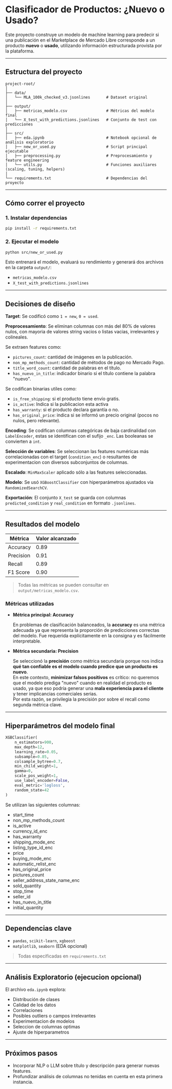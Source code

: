 
#  Clasificador de Productos: ¿Nuevo o Usado?

Este proyecto construye un modelo de machine learning para predecir si una publicación en el Marketplace de Mercado Libre corresponde a un producto **nuevo** o **usado**, utilizando información estructurada provista por la plataforma.

---

##  Estructura del proyecto

```
project-root/
│
├── data/
│   └── MLA_100k_checked_v3.jsonlines       # Dataset original
│
├── output/
│   ├── metricas_modelo.csv                 # Métricas del modelo final
│   └── X_test_with_predictions.jsonlines   # Conjunto de test con predicciones
│
├── src/
│   ├── eda.ipynb                           # Notebook opcional de análisis exploratorio
│   ├── new_or_used.py                      # Script principal ejecutable
│   ├── preprocessing.py                    # Preprocesamiento y feature engineering
│   └── utils.py                            # Funciones auxiliares (scaling, tuning, helpers)
│
└── requirements.txt                        # Dependencias del proyecto
```

---

##  Cómo correr el proyecto

### 1. Instalar dependencias

```bash
pip install -r requirements.txt
```

### 2. Ejecutar el modelo

```bash
python src/new_or_used.py
```

Esto entrenará el modelo, evaluará su rendimiento y generará dos archivos en la carpeta `output/`:

- `metricas_modelo.csv`
- `X_test_with_predictions.jsonlines`


---

##  Decisiones de diseño

**Target**: Se codificó como `1 = new`, `0 = used`.

**Preprocesamiento**: Se eliminan columnas con más del 80% de valores nulos, con mayoria de valores string vacios o listas vacias, irrelevantes y colineales.

Se extraen features como:
  - `pictures_count`: cantidad de imágenes en la publicación. 
  - `non_mp_methods_count`: cantidad de métodos de pago no Mercado Pago. 
  - `title_word_count`: cantidad de palabras en el título.
  - `has_nuevo_in_title`: indicador binario si el título contiene la palabra "nuevo". 

Se codifican binarias utiles como:
  - `is_free_shipping`: si el producto tiene envío gratis.
  - `is_active`: Indica si la publicacion esta activa
  - `has_warranty`: si el producto declara garantía o no.
  - `has_original_price`: indica si se informó un precio original (pocos no nulos, pero relevante).


**Encoding**: Se codifican columnas categóricas de baja cardinalidad con `LabelEncoder`, estas se identifican con el sufijo `_enc`. Las booleanas se convierten a `int`.

**Selección de variables**: Se seleccionan las features numéricas más correlacionadas con el target (`condition_enc`) o resultantes de experimentacion con diversos subconjuntos de columnas.

**Escalado**: `MinMaxScaler` aplicado sólo a las features seleccionadas.

**Modelo**: Se usó `XGBoostClassifier` con hiperparámetros ajustados vía `RandomizedSearchCV`.

**Exportación**: El conjunto `X_test` se guarda con columnas `predicted_condition` y `real_condition` en formato `.jsonlines`.

---

##  Resultados del modelo

| Métrica      | Valor alcanzado |
|--------------|------------------|
| Accuracy     | 0.89            |
| Precision    | 0.91            |
| Recall       | 0.89            |
| F1 Score     | 0.90            |

> Todas las métricas se pueden consultar en `output/metricas_modelo.csv`.

###  Métricas utilizadas

- **Métrica principal: Accuracy**  

  En problemas de clasificación balanceados, la **accuracy** es una métrica adecuada ya que representa la proporción de predicciones correctas del modelo. Fue requerida explícitamente en la consigna y es fácilmente interpretable.

- **Métrica secundaria: Precision**  

  Se seleccionó la **precisión** como métrica secundaria porque nos indica **qué tan confiable es el modelo cuando predice que un producto es nuevo**.  
  En este contexto, **minimizar falsos positivos** es crítico: no queremos que el modelo prediga "nuevo" cuando en realidad el producto es usado, ya que eso podría generar una **mala experiencia para el cliente** y tener implicancias comerciales serias.  
  Por esta razón, se privilegia la precisión por sobre el recall como segunda métrica clave.

---

##  Hiperparámetros del modelo final

```python
XGBClassifier(
    n_estimators=900,
    max_depth=12,
    learning_rate=0.05,
    subsample=0.85,
    colsample_bytree=0.7,
    min_child_weight=1,
    gamma=0,
    scale_pos_weight=1,
    use_label_encoder=False,
    eval_metric='logloss',
    random_state=42
)
```
Se utilizan las siguientes columnas:

- start_time
- non_mp_methods_count
- is_active
- currency_id_enc
- has_warranty
- shipping_mode_enc
- listing_type_id_enc
- price
- buying_mode_enc
- automatic_relist_enc
- has_original_price
- pictures_count
- seller_address_state_name_enc
- sold_quantity
- stop_time
- seller_id
- has_nuevo_in_title
- initial_quantity

---

##  Dependencias clave

- `pandas`, `scikit-learn`, `xgboost`
- `matplotlib`, `seaborn` (EDA opcional)

> Todas especificadas en `requirements.txt`

---

##  Análisis Exploratorio (ejecucion opcional)

El archivo `eda.ipynb` explora:
- Distribución de clases
- Calidad de los datos
- Correlaciones
- Posibles outliers o campos irrelevantes
- Experimentacion de modelos
- Seleccion de columnas optimas
- Ajuste de hiperparametros


---

## Próximos pasos

- Incorporar NLP o LLM sobre título y descripción para generar nuevas features.
- Profundizar análisis de columnas no tenidas en cuenta en esta primera instancia.



